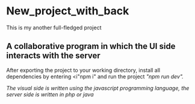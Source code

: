 # New_project_with_back

This is my another full-fledged project

## A collaborative program in which the UI side interacts with the server

After exporting the project to your working directory, install all dependencies by entering <i"npm i" and run the project <i>"npm run dev".

The visual side is written using the javascript programming language, the server side is written in php or java
